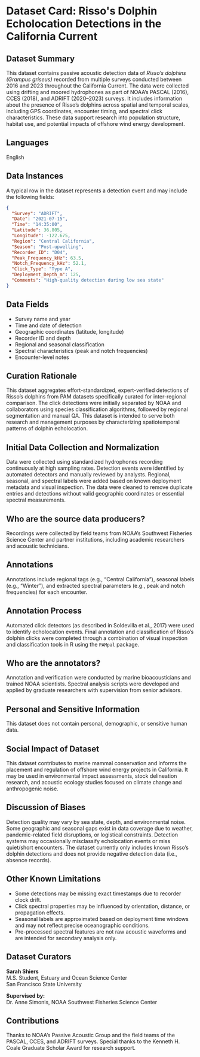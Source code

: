 # Dataset Card: Risso's Dolphin Echolocation Detections in the California Current

## Dataset Summary

This dataset contains passive acoustic detection data of *Risso’s dolphins (Grampus griseus)* recorded from multiple surveys conducted between 2016 and 2023 throughout the California Current. The data were collected using drifting and moored hydrophones as part of NOAA’s PASCAL (2016), CCES (2018), and ADRIFT (2020–2023) surveys. It includes information about the presence of Risso’s dolphins across spatial and temporal scales, including GPS coordinates, encounter timing, and spectral click characteristics. These data support research into population structure, habitat use, and potential impacts of offshore wind energy development.

## Languages

English

## Data Instances

A typical row in the dataset represents a detection event and may include the following fields:

```json
{
  "Survey": "ADRIFT",
  "Date": "2021-07-15",
  "Time": "14:35:00",
  "Latitude": 36.805,
  "Longitude": -122.675,
  "Region": "Central California",
  "Season": "Post-upwelling",
  "Recorder_ID": "D04",
  "Peak_Frequency_kHz": 63.5,
  "Notch_Frequency_kHz": 52.1,
  "Click_Type": "Type A",
  "Deployment_Depth_m": 125,
  "Comments": "High-quality detection during low sea state"
}
```

## Data Fields

- Survey name and year  
- Time and date of detection  
- Geographic coordinates (latitude, longitude)  
- Recorder ID and depth  
- Regional and seasonal classification  
- Spectral characteristics (peak and notch frequencies)  
- Encounter-level notes  

## Curation Rationale

This dataset aggregates effort-standardized, expert-verified detections of Risso’s dolphins from PAM datasets specifically curated for inter-regional comparison. The click detections were initially separated by NOAA and collaborators using species classification algorithms, followed by regional segmentation and manual QA. This dataset is intended to serve both research and management purposes by characterizing spatiotemporal patterns of dolphin echolocation.

## Initial Data Collection and Normalization

Data were collected using standardized hydrophones recording continuously at high sampling rates. Detection events were identified by automated detectors and manually reviewed by analysts. Regional, seasonal, and spectral labels were added based on known deployment metadata and visual inspection. The data were cleaned to remove duplicate entries and detections without valid geographic coordinates or essential spectral measurements.

## Who are the source data producers?

Recordings were collected by field teams from NOAA’s Southwest Fisheries Science Center and partner institutions, including academic researchers and acoustic technicians.

## Annotations

Annotations include regional tags (e.g., “Central California”), seasonal labels (e.g., “Winter”), and extracted spectral parameters (e.g., peak and notch frequencies) for each encounter.

## Annotation Process

Automated click detectors (as described in Soldevilla et al., 2017) were used to identify echolocation events. Final annotation and classification of Risso’s dolphin clicks were completed through a combination of visual inspection and classification tools in R using the `PAMpal` package.

## Who are the annotators?

Annotation and verification were conducted by marine bioacousticians and trained NOAA scientists. Spectral analysis scripts were developed and applied by graduate researchers with supervision from senior advisors.

## Personal and Sensitive Information

This dataset does not contain personal, demographic, or sensitive human data.

## Social Impact of Dataset

This dataset contributes to marine mammal conservation and informs the placement and regulation of offshore wind energy projects in California. It may be used in environmental impact assessments, stock delineation research, and acoustic ecology studies focused on climate change and anthropogenic noise.

## Discussion of Biases

Detection quality may vary by sea state, depth, and environmental noise. Some geographic and seasonal gaps exist in data coverage due to weather, pandemic-related field disruptions, or logistical constraints. Detection systems may occasionally misclassify echolocation events or miss quiet/short encounters. The dataset currently only includes known Risso’s dolphin detections and does not provide negative detection data (i.e., absence records).

## Other Known Limitations

- Some detections may be missing exact timestamps due to recorder clock drift.  
- Click spectral properties may be influenced by orientation, distance, or propagation effects.  
- Seasonal labels are approximated based on deployment time windows and may not reflect precise oceanographic conditions.  
- Pre-processed spectral features are not raw acoustic waveforms and are intended for secondary analysis only.  

## Dataset Curators

**Sarah Shiers**  
M.S. Student, Estuary and Ocean Science Center  
San Francisco State University  

**Supervised by:**  
Dr. Anne Simonis, NOAA Southwest Fisheries Science Center

## Contributions

Thanks to NOAA’s Passive Acoustic Group and the field teams of the PASCAL, CCES, and ADRIFT surveys. Special thanks to the Kenneth H. Coale Graduate Scholar Award for research support.
